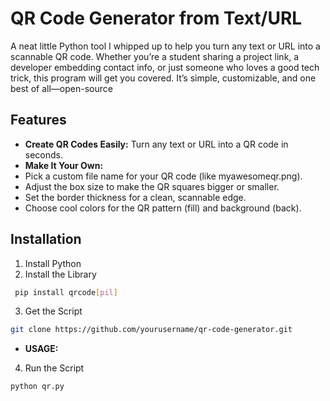 
# QR Code Generator from Text/URL

A neat little Python tool I whipped up to help you turn any text or URL into a scannable QR code. Whether you’re a student sharing a project link, a developer embedding contact info, or just someone who loves a good tech trick, this program will get you covered. It’s simple, customizable, and one best of all—open-source
## Features

- **Create QR Codes Easily:** Turn any text or URL into a QR code in seconds.
- **Make It Your Own:** 
- Pick a custom file name for your QR code (like       myawesomeqr.png).
- Adjust the box size to make the QR squares bigger or smaller.
- Set the border thickness for a clean, scannable edge.
- Choose cool colors for the QR pattern (fill) and background (back).

## Installation

1. Install Python
2. Install the Library

```bash
 pip install qrcode[pil]
```
3. Get the Script
```bash
git clone https://github.com/yourusername/qr-code-generator.git
``` 
- **USAGE:**
4. Run the Script
```bash
python qr.py
```